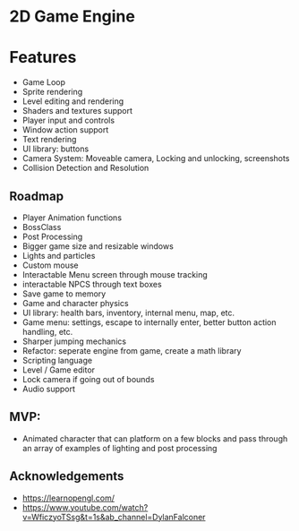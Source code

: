 # 2D Game Engine

# Features

- Game Loop
- Sprite rendering
- Level editing and rendering
- Shaders and textures support
- Player input and controls
- Window action support
- Text rendering
- UI library: buttons
- Camera System: Moveable camera, Locking and unlocking, screenshots
- Collision Detection and Resolution

## Roadmap

- Player Animation functions
- BossClass
- Post Processing
- Bigger game size and resizable windows
- Lights and particles
- Custom mouse
- Interactable Menu screen through mouse tracking
- interactable NPCS through text boxes
- Save game to memory
- Game and character physics
- UI library: health bars, inventory, internal menu, map, etc.
- Game menu: settings, escape to internally enter, better button action handling, etc.
- Sharper jumping mechanics
- Refactor: seperate engine from game, create a math library
- Scripting language
- Level / Game editor
- Lock camera if going out of bounds
- Audio support

## MVP:

- Animated character that can platform on a few blocks and pass through an array of examples of lighting and post processing

## Acknowledgements

- https://learnopengl.com/
- https://www.youtube.com/watch?v=WficzyoTSsg&t=1s&ab_channel=DylanFalconer